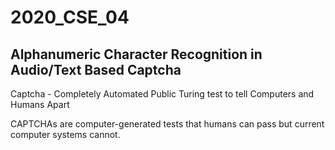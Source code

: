 # 2020_CSE_04
## Alphanumeric Character Recognition in Audio/Text Based Captcha

Captcha - Completely Automated Public Turing test to tell Computers and Humans Apart

CAPTCHAs are computer-generated tests that humans can pass but current computer systems cannot.

